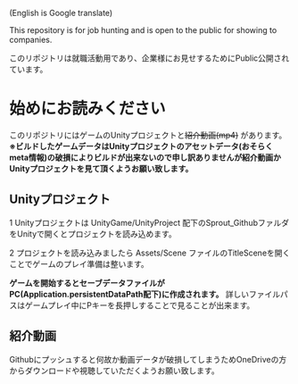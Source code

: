 (English is Google translate)

 This repository is for job hunting and is open to the public for showing to companies.

このリポジトリは就職活動用であり、企業様にお見せするためにPublic公開されています。

# 始めにお読みください
このリポジトリにはゲームのUnityプロジェクトと~~紹介動画(mp4)~~ があります。
**※ビルドしたゲームデータはUnityプロジェクトのアセットデータ(おそらくmeta情報)の破損によりビルドが出来ないので申し訳ありませんが紹介動画かUnityプロジェクトを見て頂くようお願い致します。**

## Unityプロジェクト
1 Unityプロジェクトは UnityGame/UnityProject 配下のSprout_GithubファルダをUnityで開くとプロジェクトを読み込めます。

2 プロジェクトを読み込みましたら Assets/Scene ファイルのTitleSceneを開くことでゲームのプレイ準備は整います。

**ゲームを開始するとセーブデータファイルがPC(Application.persistentDataPath配下)に作成されます。** 詳しいファイルパスはゲームプレイ中にPキーを長押しすることで見ることが出来ます。

## 紹介動画
Githubにプッシュすると何故か動画データが破損してしまうためOneDriveの方からダウンロードや視聴していただくようお願い致します。
